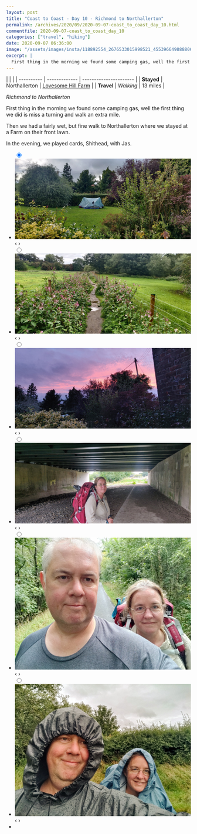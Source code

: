 ```yaml
---
layout: post
title: "Coast to Coast - Day 10 - Richmond to Northallerton"
permalink: /archives/2020/09/2020-09-07-coast_to_coast_day_10.html
commentfile: 2020-09-07-coast_to_coast_day_10
categories: ["travel", "hiking"]
date: 2020-09-07 06:36:00
image: "/assets/images/insta/118892554_2676533015998521_4553966498888062636_n_18132460051108449.jpg"
excerpt: |
  First thing in the morning we found some camping gas, well the first thing we did is miss a turning and walk an extra mile.
---
```


|            |               |
| ---------- | ------------- | ---------------------- |
| **Stayed** | Northallerton | [Lovesome Hill Farm]() |
| **Travel** | _Walking_     | 13 miles               |

_Richmond to Northallerton_

First thing in the morning we found some camping gas, well the first thing we did is miss a turning and walk an extra mile.

Then we had a fairly wet, but fine walk to Northallerton where we stayed at a Farm on their front lawn.

In the evening, we played cards, Shithead, with Jas.

<ul class="slides">
    <input type="radio" name="radio-btn" id="img-1" checked="checked" />
    <li class="slide-container">
        <div class="slide">
          <a href="/assets/images/insta/IMG_20200907_153420.jpg"><img src="/assets/images/insta/IMG_20200907_153420.jpg" /></a>
        </div>
        <div class="nav">
             <label for="img-6" class="prev">&#x2039;</label>
             <label for="img-2" class="next">&#x203a;</label>
         </div>
    </li>    <input type="radio" name="radio-btn" id="img-2"  />
    <li class="slide-container">
        <div class="slide">
          <a href="/assets/images/insta/IMG_20200907_100855.jpg"><img src="/assets/images/insta/IMG_20200907_100855.jpg" /></a>
        </div>
        <div class="nav">
             <label for="img-1" class="prev">&#x2039;</label>
             <label for="img-3" class="next">&#x203a;</label>
         </div>
    </li>    <input type="radio" name="radio-btn" id="img-3"  />
    <li class="slide-container">
        <div class="slide">
          <a href="/assets/images/insta/IMG_20200907_195156.jpg"><img src="/assets/images/insta/IMG_20200907_195156.jpg" /></a>
        </div>
        <div class="nav">
             <label for="img-2" class="prev">&#x2039;</label>
             <label for="img-4" class="next">&#x203a;</label>
         </div>
    </li>    <input type="radio" name="radio-btn" id="img-4"  />
    <li class="slide-container">
        <div class="slide">
          <a href="/assets/images/insta/IMG_20200907_093725.jpg"><img src="/assets/images/insta/IMG_20200907_093725.jpg" /></a>
        </div>
        <div class="nav">
             <label for="img-3" class="prev">&#x2039;</label>
             <label for="img-5" class="next">&#x203a;</label>
         </div>
    </li>    <input type="radio" name="radio-btn" id="img-5"  />
    <li class="slide-container">
        <div class="slide">
          <a href="/assets/images/insta/IMG_20200907_113115.jpg"><img src="/assets/images/insta/IMG_20200907_113115.jpg" /></a>
        </div>
        <div class="nav">
             <label for="img-4" class="prev">&#x2039;</label>
             <label for="img-6" class="next">&#x203a;</label>
         </div>
    </li>
    <input type="radio" name="radio-btn" id="img-6" />
    <li class="slide-container">
        <div class="slide">
          <a href="/assets/images/insta/IMG_20200907_105651.jpg"><img src="/assets/images/insta/IMG_20200907_105651.jpg" /></a>
        </div>
        <div class="nav">
             <label for="img-5" class="prev">&#x2039;</label>
             <label for="img-1" class="next">&#x203a;</label>
         </div>
    </li>
  <li class="nav-dots">
      <label for="img-1" class="nav-dot" id="img-dot-1"></label>      <label for="img-2" class="nav-dot" id="img-dot-2"></label>      <label for="img-3" class="nav-dot" id="img-dot-3"></label>      <label for="img-4" class="nav-dot" id="img-dot-4"></label>      <label for="img-5" class="nav-dot" id="img-dot-5"></label>
      <label for="img-6" class="nav-dot" id="img-dot-6"></label>
  </li>
</ul>
